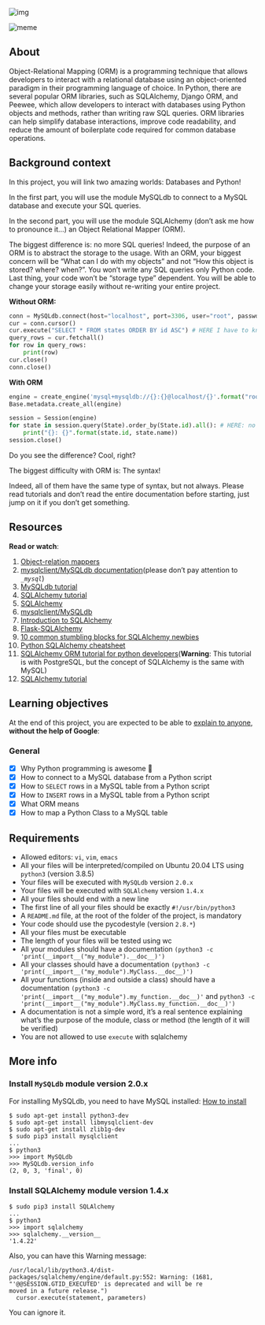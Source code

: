 ![img](https://assets.imaginablefutures.com/media/images/ALX_Logo.max-200x150.png)

![meme](https://media.makeameme.org/created/orm-supports-eager.jpg)

## About 
Object-Relational Mapping (ORM) is a programming technique that allows developers to interact with a relational database using an object-oriented paradigm in their programming language of choice. In Python, there are several popular ORM libraries, such as SQLAlchemy, Django ORM, and Peewee, which allow developers to interact with databases using Python objects and methods, rather than writing raw SQL queries. ORM libraries can help simplify database interactions, improve code readability, and reduce the amount of boilerplate code required for common database operations.

## Background context
In this project, you will link two amazing worlds: Databases and Python!

In the first part, you will use the module MySQLdb to connect to a MySQL database and execute your SQL queries.

In the second part, you will use the module SQLAlchemy (don’t ask me how to pronounce it…) an Object Relational Mapper (ORM).

The biggest difference is: no more SQL queries! Indeed, the purpose of an ORM is to abstract the storage to the usage. With an ORM, your biggest concern will be “What can I do with my objects” and not “How this object is stored? where? when?”. You won’t write any SQL queries only Python code. Last thing, your code won’t be “storage type” dependent. You will be able to change your storage easily without re-writing your entire project.

__Without ORM:__
```python
conn = MySQLdb.connect(host="localhost", port=3306, user="root", passwd="root", db="my_db", charset="utf8")
cur = conn.cursor()
cur.execute("SELECT * FROM states ORDER BY id ASC") # HERE I have to know SQL to grab all states in my database
query_rows = cur.fetchall()
for row in query_rows:
    print(row)
cur.close()
conn.close()
```

__With ORM__
```python
engine = create_engine('mysql+mysqldb://{}:{}@localhost/{}'.format("root", "root", "my_db"), pool_pre_ping=True)
Base.metadata.create_all(engine)

session = Session(engine)
for state in session.query(State).order_by(State.id).all(): # HERE: no SQL query, only objects!
    print("{}: {}".format(state.id, state.name))
session.close()
```
Do you see the difference? Cool, right?

The biggest difficulty with ORM is: The syntax!

Indeed, all of them have the same type of syntax, but not always. Please read tutorials and don’t read the entire documentation before starting, just jump on it if you don’t get something.

## Resources
__Read or watch__:
1. [Object-relation mappers](https://www.fullstackpython.com/object-relational-mappers-orms.html)
2. [mysqlclient/MySQLdb documentation](https://mysqlclient.readthedocs.io/)(please don’t pay attention to _`_mysql`_)
3. [MySQLdb tutorial](https://www.mikusa.com/python-mysql-docs/index.html)
4. [SQLAlchemy tutorial](https://docs.sqlalchemy.org/en/13/orm/tutorial.html)
5. [SQLAlchemy](https://docs.sqlalchemy.org/en/13/)
6. [mysqlclient/MySQLdb](https://github.com/PyMySQL/mysqlclient)
7. [Introduction to SQLAlchemy](https://www.youtube.com/watch?v=woKYyhLCcnU)
8. [Flask-SQLAlchemy](https://www.youtube.com/playlist?list=PLXmMXHVSvS-BlLA5beNJojJLlpE0PJgCW)
9. [10 common stumbling blocks for SQLAlchemy newbies](http://alextechrants.blogspot.com/2013/11/10-common-stumbling-blocks-for.html)
10. [Python SQLAlchemy cheatsheet](https://www.pythonsheets.com/notes/python-sqlalchemy.html)
11. [SQLAlchemy ORM tutorial for python developers](https://auth0.com/blog/sqlalchemy-orm-tutorial-for-python-developers/)(__Warning__: This tutorial is with PostgreSQL, but the concept of SQLAlchemy is the same with MySQL)
12. [SQLAlchemy tutorial](https://overiq.com/sqlalchemy-101/)

## Learning objectives

At the end of this project, you are expected to be able to [explain to anyone](https://fs.blog/feynman-learning-technique/), __without the help of Google__:

### General 
* [X] Why Python programming is awesome :tada: 
* [X] How to connect to a MySQL database from a Python script
* [X] How to ```SELECT``` rows in a MySQL table from a Python script
* [X] How to ```INSERT``` rows in a MySQL table from a Python script 
* [X] What ORM means
* [X] How to map a Python Class to a MySQL table

## Requirements

- Allowed editors: ```vi```, ```vim```, ```emacs```
- All your files will be interpreted/compiled on Ubuntu 20.04 LTS using ```python3``` (version 3.8.5)
- Your files will be executed with ```MySQLdb``` version ```2.0.x```
- Your files will be executed with ```SQLAlchemy``` version ```1.4.x```
- All your files should end with a new line
- The first line of all your files should be exactly ```#!/usr/bin/python3```
- A ```README.md``` file, at the root of the folder of the project, is mandatory
- Your code should use the pycodestyle (version ```2.8.*```)
- All your files must be executable
- The length of your files will be tested using wc
- All your modules should have a documentation ```(python3 -c 'print(__import__("my_module").__doc__)')```
- All your classes should have a documentation ```(python3 -c 'print(__import__("my_module").MyClass.__doc__)')```
- All your functions (inside and outside a class) should have a documentation ```(python3 -c 'print(__import__("my_module").my_function.__doc__)'``` and ```python3 -c 'print(__import__("my_module").MyClass.my_function.__doc__)')```
- A documentation is not a simple word, it’s a real sentence explaining what’s the purpose of the module, class or method (the length of it will be verified)
- You are not allowed to use ```execute``` with sqlalchemy

## More info
### Install ```MySQLdb``` module version 2.0.x
For installing MySQLdb, you need to have MySQL installed: [How to install](https://intranet.alxswe.com/projects/272)

```
$ sudo apt-get install python3-dev
$ sudo apt-get install libmysqlclient-dev
$ sudo apt-get install zlib1g-dev
$ sudo pip3 install mysqlclient
...
$ python3
>>> import MySQLdb
>>> MySQLdb.version_info 
(2, 0, 3, 'final', 0)
```
### Install SQLAlchemy module version 1.4.x
```
$ sudo pip3 install SQLAlchemy
...
$ python3
>>> import sqlalchemy
>>> sqlalchemy.__version__ 
'1.4.22'
```
Also, you can have this Warning message:
```
/usr/local/lib/python3.4/dist-packages/sqlalchemy/engine/default.py:552: Warning: (1681, "'@@SESSION.GTID_EXECUTED' is deprecated and will be re
moved in a future release.")                                                                                                                    
  cursor.execute(statement, parameters)  
```

You can ignore it. 